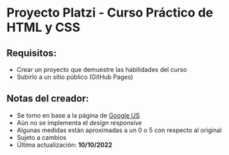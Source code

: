 # Proyecto Platzi - Curso Práctico de HTML y CSS

## Requisitos:
- Crear un proyecto que demuestre las habilidades del curso
- Subirlo a un sitio público (GitHub Pages)

## Notas del creador:
- Se tomo en base a la página de [Google US](http://https://www.google.com/?gl=us&hl=en&pws=0&gws_rd=cr "ascsc")
- Aún no se implementa el *design responsive*
- Algunas medidas están aproximadas a un 0 o 5 con respecto al original
- Sujeto a cambios
- Última actualización: **10/10/2022**
